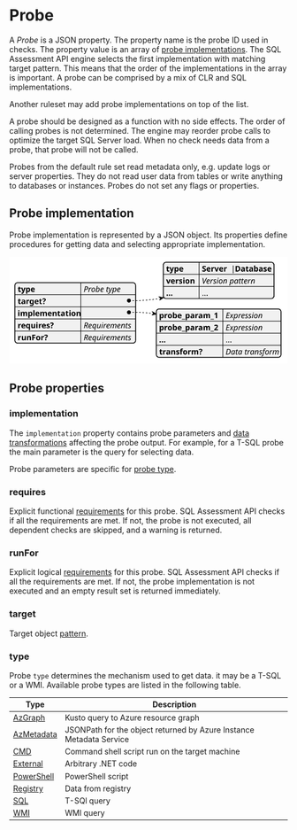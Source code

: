 # Probe

A *Probe* is a JSON property. The property name is the probe ID used in checks. The property value is an array of [probe implementations](#probe-implementation). The SQL Assessment API engine selects the first implementation with matching target pattern. This means that the order of the implementations in the array is important. A probe can be comprised by a mix of CLR and SQL implementations.

Another ruleset may add probe implementations on top of the list.

A probe should be designed as a function with no side effects. The order of calling probes is not determined. The engine may reorder probe calls to optimize the target SQL Server load. When no check needs data from a probe, that probe will not be called.

Probes from the default rule set read metadata only, e.g. update logs or server properties. They do not read user data from tables or write anything to databases or instances. Probes do not set any flags or properties.

## Probe implementation

Probe implementation is represented by a JSON object. Its properties define procedures for getting data and selecting appropriate implementation.

![Probe structure](./img/ProbeStructure.svg)

## Probe properties

### implementation

The `implementation` property contains probe parameters and [data transformations](DataTransformation.md) affecting the probe output. For example, for a T-SQL probe the main parameter is the query for selecting data.

Probe parameters are specific for [probe type](#type).

### requires

Explicit  functional [requirements](./ProbeRequirements/README.md) for this probe. SQL Assessment API checks if all the requirements are met. If not, the probe is not executed, all dependent checks are skipped, and a warning is returned.

### runFor

Explicit logical [requirements](./ProbeRequirements/README.md) for this probe. SQL Assessment API checks if all the requirements are met. If not, the probe implementation is not executed and an empty result set is returned immediately.

### target

Target object [pattern](TargetPattern.md).

### type

Probe `type` determines the mechanism used to get data. it may be a T-SQL or a WMI. Available probe types are listed in the following table.

| Type                                                | Description              |
|-----------------------------------------------------|--------------------------|
|[AzGraph](../Reference/Probes/AzGraphProbe.md)       | Kusto query to Azure resource graph |
|[AzMetadata](../Reference/Probes/AzMetadataProbe.md) | JSONPath for the object returned by Azure Instance Metadata Service |
|[CMD](../Reference/Probes/CMDShellProbes.md)         | Command shell script run on the target machine |
|[External](../Reference/Probes/ExternalProbe.md)     | Arbitrary .NET code      |
|[PowerShell](../Reference/Probes/PowerShellProbes.md)| PowerShell script        |
|[Registry](../Reference/Probes/RegistryProbes.md)    | Data from registry       |
|[SQL](../Reference/Probes/TSQLProbes.md)             | T-SQl query              |
|[WMI](../Reference/Probes/WMIProbes.md)              | WMI query                |
